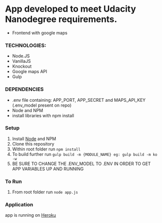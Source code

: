 # App developed to meet Udacity Nanodegree requirements.

- Frontend with google maps

### TECHNOLOGIES:
- Node.JS
- VanillaJS
- Knockout
- Google maps API
- Gulp

### DEPENDENCIES
* .env file containing: APP_PORT, APP_SECRET and MAPS_API_KEY (.env_model present on repo)
* Node and NPM
* install libraries with npm install

### Setup
1. Install [Node](http://nodejs.org/) and NPM 
2. Clone this repository
3. Within root folder run `npm install`
4. To build further run `gulp build -m {MODULE_NAME} eg: gulp build -m ko -w`
5. BE SURE TO CHANGE THE .ENV_MODEL TO .ENV IN ORDER TO GET APP VARIABLES UP AND RUNNING

### To Run
1. From root folder run `node app.js`

### Application
app is running on [Heroku](https://udacity-frontend.herokuapp.com/)